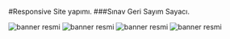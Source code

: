 #Responsive Site yapımı.
###Sınav Geri Sayım Sayacı.



![banner resmi](https://github.com/MustafaSakarr/SinavGeriSayimSayaci/blob/main/BANNER%20RES%C4%B0M%201.png)
![banner resmi](https://github.com/MustafaSakarr/SinavGeriSayimSayaci/blob/main/BANNER%20RES%C4%B0M%202.png)
![banner resmi](https://github.com/MustafaSakarr/SinavGeriSayimSayaci/blob/main/BANNER%20RES%C4%B0M%203.png)
![banner resmi](https://github.com/MustafaSakarr/SinavGeriSayimSayaci/blob/main/BANNER%20RES%C4%B0M%204.png)
